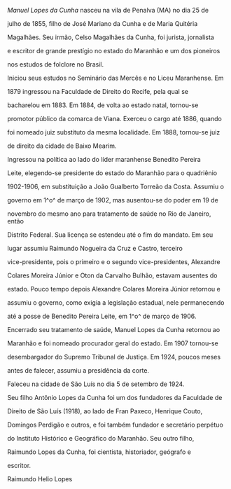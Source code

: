 

*Manuel Lopes da Cunha* nasceu na vila de Penalva (MA) no dia 25 de

julho de 1855, filho de José Mariano da Cunha e de Maria Quitéria

Magalhães. Seu irmão, Celso Magalhães da Cunha, foi jurista, jornalista

e escritor de grande prestígio no estado do Maranhão e um dos pioneiros

nos estudos de folclore no Brasil.



Iniciou seus estudos no Seminário das Mercês e no Liceu Maranhense. Em

1879 ingressou na Faculdade de Direito do Recife, pela qual se

bacharelou em 1883. Em 1884, de volta ao estado natal, tornou-se

promotor público da comarca de Viana. Exerceu o cargo até 1886, quando

foi nomeado juiz substituto da mesma localidade. Em 1888, tornou-se juiz

de direito da cidade de Baixo Mearim.



Ingressou na política ao lado do líder maranhense Benedito Pereira

Leite, elegendo-se presidente do estado do Maranhão para o quadriênio

1902-1906, em substituição a João Gualberto Torreão da Costa. Assumiu o

governo em 1^o^ de março de 1902, mas ausentou-se do poder em 19 de

novembro do mesmo ano para tratamento de saúde no Rio de Janeiro, então

Distrito Federal. Sua licença se estendeu até o fim do mandato. Em seu

lugar assumiu Raimundo Nogueira da Cruz e Castro, terceiro

vice-presidente, pois o primeiro e o segundo vice-presidentes, Alexandre

Colares Moreira Júnior e Oton da Carvalho Bulhão, estavam ausentes do

estado. Pouco tempo depois Alexandre Colares Moreira Júnior retornou e

assumiu o governo, como exigia a legislação estadual, nele permanecendo

até a posse de Benedito Pereira Leite, em 1^o^ de março de 1906.



Encerrado seu tratamento de saúde, Manuel Lopes da Cunha retornou ao

Maranhão e foi nomeado procurador geral do estado. Em 1907 tornou-se

desembargador do Supremo Tribunal de Justiça. Em 1924, poucos meses

antes de falecer, assumiu a presidência da corte.



Faleceu na cidade de São Luís no dia 5 de setembro de 1924.



Seu filho Antônio Lopes da Cunha foi um dos fundadores da Faculdade de

Direito de São Luís (1918), ao lado de Fran Paxeco, Henrique Couto,

Domingos Perdigão e outros, e foi também fundador e secretário perpétuo

do Instituto Histórico e Geográfico do Maranhão. Seu outro filho,

Raimundo Lopes da Cunha, foi cientista, historiador, geógrafo e

escritor.



Raimundo Helio Lopes



